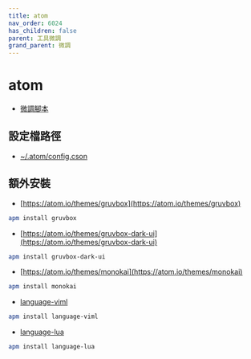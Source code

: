 ```yaml
---
title: atom
nav_order: 6024
has_children: false
parent: 工具微調
grand_parent: 微調
---
```



# atom

* [微調腳本](https://github.com/samwhelp/note-about-ubuntu/tree/gh-pages/_demo/adjustment/tool/atom)


## 設定檔路徑

* [~/.atom/config.cson](https://github.com/samwhelp/note-about-ubuntu/blob/gh-pages/_demo/adjustment/tool/atom/config/atom/config.cson)


## 額外安裝

* [https://atom.io/themes/gruvbox](https://atom.io/themes/gruvbox)

``` sh
apm install gruvbox
```


* [https://atom.io/themes/gruvbox-dark-ui](https://atom.io/themes/gruvbox-dark-ui)

``` sh
apm install gruvbox-dark-ui
```


* [https://atom.io/themes/monokai](https://atom.io/themes/monokai)

``` sh
apm install monokai
```


* [language-viml](https://atom.io/packages/language-viml)

``` sh
apm install language-viml
```

* [language-lua](https://atom.io/packages/language-lua)

``` sh
apm install language-lua
```
